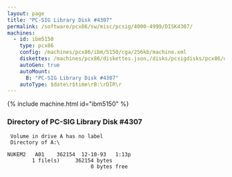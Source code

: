 ```yaml
---
layout: page
title: "PC-SIG Library Disk #4307"
permalink: /software/pcx86/sw/misc/pcsig/4000-4999/DISK4307/
machines:
  - id: ibm5150
    type: pcx86
    config: /machines/pcx86/ibm/5150/cga/256kb/machine.xml
    diskettes: /machines/pcx86/diskettes.json,/disks/pcsigdisks/pcx86/diskettes.json
    autoGen: true
    autoMount:
      B: "PC-SIG Library Disk #4307"
    autoType: $date\r$time\rB:\rDIR\r
---
```


{% include machine.html id="ibm5150" %}

### Directory of PC-SIG Library Disk #4307

     Volume in drive A has no label
     Directory of A:\

    NUKEM2   A01    362154  12-10-93   1:13p
            1 file(s)     362154 bytes
                               0 bytes free
